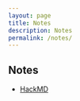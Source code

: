 ```yaml
---
layout: page
title: Notes
description: Notes
permalink: /notes/
---
```


## Notes

* [HackMD](https://hackmd.io/recent)
